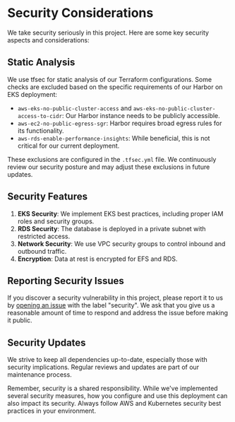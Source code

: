 # Security Considerations

We take security seriously in this project. Here are some key security aspects and considerations:

## Static Analysis

We use tfsec for static analysis of our Terraform configurations. Some checks are excluded based on the specific requirements of our Harbor on EKS deployment:

- `aws-eks-no-public-cluster-access` and `aws-eks-no-public-cluster-access-to-cidr`: Our Harbor instance needs to be publicly accessible.
- `aws-ec2-no-public-egress-sgr`: Harbor requires broad egress rules for its functionality.
- `aws-rds-enable-performance-insights`: While beneficial, this is not critical for our current deployment.

These exclusions are configured in the `.tfsec.yml` file. We continuously review our security posture and may adjust these exclusions in future updates.

## Security Features

1. **EKS Security**: We implement EKS best practices, including proper IAM roles and security groups.
2. **RDS Security**: The database is deployed in a private subnet with restricted access.
3. **Network Security**: We use VPC security groups to control inbound and outbound traffic.
4. **Encryption**: Data at rest is encrypted for EFS and RDS.

## Reporting Security Issues

If you discover a security vulnerability in this project, please report it to us by [opening an issue](https://github.com/devsecflow/deploy-harbor-eks/issues) with the label "security". We ask that you give us a reasonable amount of time to respond and address the issue before making it public.

## Security Updates

We strive to keep all dependencies up-to-date, especially those with security implications. Regular reviews and updates are part of our maintenance process.

Remember, security is a shared responsibility. While we've implemented several security measures, how you configure and use this deployment can also impact its security. Always follow AWS and Kubernetes security best practices in your environment.

